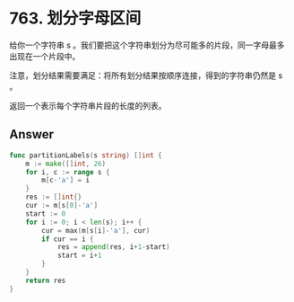 # 763. 划分字母区间

给你一个字符串 s 。我们要把这个字符串划分为尽可能多的片段，同一字母最多出现在一个片段中。

注意，划分结果需要满足：将所有划分结果按顺序连接，得到的字符串仍然是 s 。

返回一个表示每个字符串片段的长度的列表。

## Answer

```go
func partitionLabels(s string) []int {
    m := make([]int, 26)
    for i, c := range s {
        m[c-'a'] = i
    }
    res := []int{}
    cur := m[s[0]-'a']
    start := 0
    for i := 0; i < len(s); i++ {
        cur = max(m[s[i]-'a'], cur)
        if cur == i {
            res = append(res, i+1-start)
            start = i+1
        }
    }
    return res
}
```